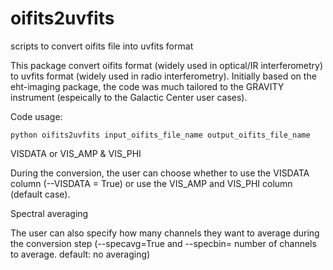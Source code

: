 # oifits2uvfits
scripts to convert oifits file into uvfits format

This package convert oifits format (widely used in optical/IR interferometry) to uvfits format (widely used in radio interferometry). Initially based on the eht-imaging package, the code was much tailored to the GRAVITY instrument (espeically to the Galactic Center user cases). 


Code usage:

    python oifits2uvfits input_oifits_file_name output_oifits_file_name
    
    
VISDATA or VIS_AMP & VIS_PHI

During the conversion, the user can choose whether to use the VISDATA column (--VISDATA = True) or use the VIS_AMP and VIS_PHI column (default case). 


Spectral averaging

The user can also specify how many channels they want to average during the conversion step (--specavg=True and --specbin= number of channels to average. default: no averaging)

